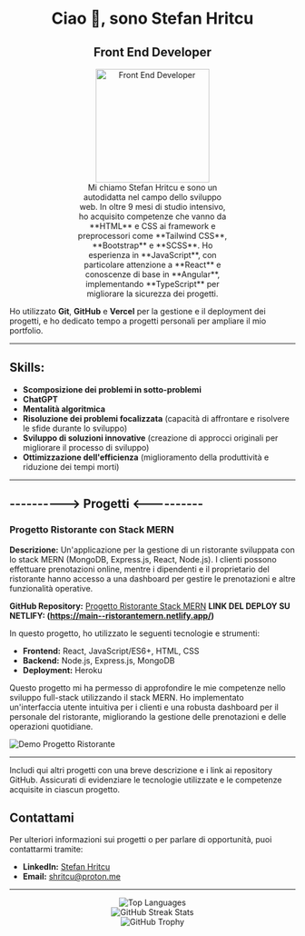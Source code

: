 <h1 align="center">Ciao 👋, sono Stefan Hritcu</h1>
<h2 align="center">Front End Developer</h2>

<section align="center">
  <img width="200px" height="200px" src="https://media3.giphy.com/media/v1.Y2lkPTc5MGI3NjExamF6bGx3dHNpMWtndjcxd3R2cm9namZrbDlidXlxbzVoOTRzcXJmOCZlcD12MV9pbnRlcm5hbF9naWZfYnlfaWQmY3Q9Zw/QDjpIL6oNCVZ4qzGs7/giphy.gif" alt="Front End Developer">
</section>

<p align="center" style="margin: 0 120px;">
  Mi chiamo Stefan Hritcu e sono un autodidatta nel campo dello sviluppo web. In oltre 9 mesi di studio intensivo, ho acquisito competenze che vanno da **HTML** e CSS ai framework e preprocessori come **Tailwind CSS**, **Bootstrap** e **SCSS**. Ho esperienza in **JavaScript**, con particolare attenzione a **React** e conoscenze di base in **Angular**, implementando **TypeScript** per migliorare la sicurezza dei progetti.

  Ho utilizzato **Git**, **GitHub** e **Vercel** per la gestione e il deployment dei progetti, e ho dedicato tempo a progetti personali per ampliare il mio portfolio.
</p>

<hr/>

## Skills:
- **Scomposizione dei problemi in sotto-problemi**
- **ChatGPT**
- **Mentalità algoritmica**
- **Risoluzione dei problemi focalizzata**
  (capacità di affrontare e risolvere le sfide durante lo sviluppo)
- **Sviluppo di soluzioni innovative**
  (creazione di approcci originali per migliorare il processo di sviluppo)
- **Ottimizzazione dell'efficienza**
  (miglioramento della produttività e riduzione dei tempi morti)

<hr/>

## ----------> Progetti <----------

### Progetto Ristorante con Stack MERN

**Descrizione:** Un'applicazione per la gestione di un ristorante sviluppata con lo stack MERN (MongoDB, Express.js, React, Node.js). I clienti possono effettuare prenotazioni online, mentre i dipendenti e il proprietario del ristorante hanno accesso a una dashboard per gestire le prenotazioni e altre funzionalità operative.

**GitHub Repository:** [Progetto Ristorante Stack MERN](https://github.com/StefanHritcu/Progetto-Ristorante-Stack-MERN)
**LINK DEL DEPLOY SU NETLIFY: (https://main--ristorantemern.netlify.app/)**

In questo progetto, ho utilizzato le seguenti tecnologie e strumenti:

- **Frontend:** React, JavaScript/ES6+, HTML, CSS
- **Backend:** Node.js, Express.js, MongoDB
- **Deployment:** Heroku

Questo progetto mi ha permesso di approfondire le mie competenze nello sviluppo full-stack utilizzando il stack MERN. Ho implementato un'interfaccia utente intuitiva per i clienti e una robusta dashboard per il personale del ristorante, migliorando la gestione delle prenotazioni e delle operazioni quotidiane.

![Demo Progetto Ristorante](inserisci_url_immagine_o_gif)

---

Includi qui altri progetti con una breve descrizione e i link ai repository GitHub. Assicurati di evidenziare le tecnologie utilizzate e le competenze acquisite in ciascun progetto.

## Contattami

Per ulteriori informazioni sui progetti o per parlare di opportunità, puoi contattarmi tramite:

- **LinkedIn:** [Stefan Hritcu](https://www.linkedin.com/in/stefan-hritcu-93b67028a/)
- **Email:** [shritcu@proton.me](mailto:shritcu@proton.me)

<hr/>

<div align="center">
  <img src="https://github-readme-stats.vercel.app/api/top-langs/?username=stefanhritcu&layout=compact" alt="Top Languages" />
</div>

<div align="center">
  <img src="https://streak-stats.demolab.com/?user=stefanhritcu" alt="GitHub Streak Stats" />
</div>

<div align="center">
  <img src="https://github-profile-trophy.vercel.app/?username=stefanhritcu" alt="GitHub Trophy" />
</div>
